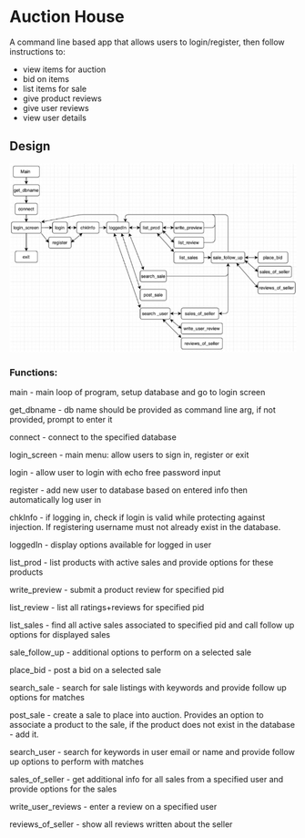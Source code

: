 # Auction House

A command line based app that allows users to login/register, then follow instructions to:
- view items for auction
- bid on items
- list items for sale
- give product reviews
- give user reviews
- view user details


## Design
![flow](images/flow.png)

### Functions:
main - main loop of program, setup database and go to login screen

get_dbname - db name should be provided as command line arg, if not provided, prompt to
enter it

connect - connect to the specified database

login_screen - main menu: allow users to sign in, register or exit

login - allow user to login with echo free password input

register - add new user to database based on entered info then automatically log user in

chkInfo - if logging in, check if login is valid while protecting against injection. If registering
username must not already exist in the database.

loggedIn - display options available for logged in user

list_prod - list products with active sales and provide options for these products

write_preview - submit a product review for specified pid

list_review - list all ratings+reviews for specified pid

list_sales - find all active sales associated to specified pid and call follow up options for
displayed sales

sale_follow_up - additional options to perform on a selected sale

place_bid - post a bid on a selected sale

search_sale - search for sale listings with keywords and provide follow up options for matches

post_sale - create a sale to place into auction. Provides an option to associate a product to the
sale, if the product does not exist in the database - add it.

search_user - search for keywords in user email or name and provide follow up options to
perform with matches

sales_of_seller - get additional info for all sales from a specified user and provide options for
the sales

write_user_reviews - enter a review on a specified user

reviews_of_seller - show all reviews written about the seller

